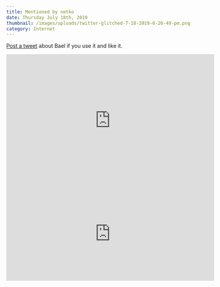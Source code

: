 ```yaml
---
title: Mentioned by netko
date: Thursday July 18th, 2019
thumbnail: /images/uploads/twitter-glitched-7-18-2019-6-26-49-pm.png
category: Internet
---
```

[Post a tweet](http://twitter.com/home?status=Bael%20Theme%20is%20a%20great%20theme%20for%20%40netlifycms%20https%3A%2F%2Fbael-theme.jake101.com%20via%20@jasperketone) about Bael if you use it and like it.

<iframe border=0 frameborder=0 height=350 width=550 
 src="https://twitframe.com/show?url=https%3A%2F%2Ftwitter.com%2Fsarah_edo%2Fstatus%2F1132779718598512640"></iframe>

<iframe border=0 frameborder=0 height=250 width=550 
 src="https://twitframe.com/show?url=https%3A%2F%2Ftwitter.com%2Fmugas11%2Fstatus%2F1148682323711451137"></iframe>
